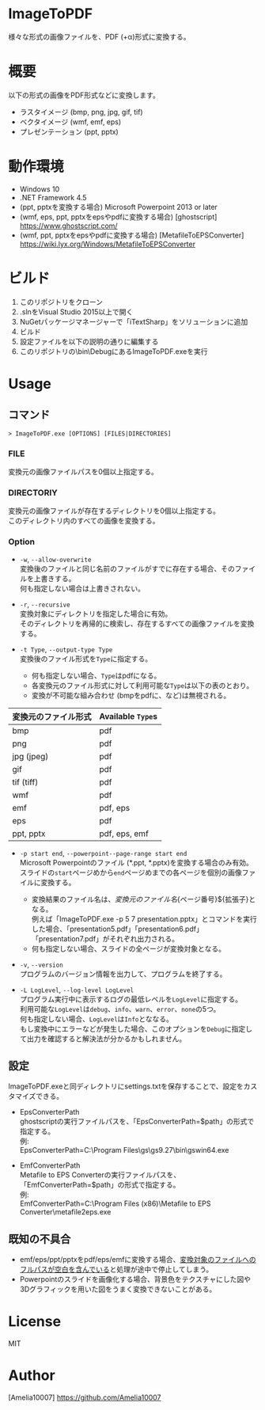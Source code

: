 # ImageToPDF
様々な形式の画像ファイルを、PDF (+α)形式に変換する。

# 概要
以下の形式の画像をPDF形式などに変換します。

- ラスタイメージ (bmp, png, jpg, gif, tif)
- ベクタイメージ (wmf, emf, eps)
- プレゼンテーション (ppt, pptx)

# 動作環境

- Windows 10
- .NET Framework 4.5
- (ppt, pptxを変換する場合) Microsoft Powerpoint 2013 or later
- (wmf, eps, ppt, pptxをepsやpdfに変換する場合) [ghostscript] https://www.ghostscript.com/
- (wmf, ppt, pptxをepsやpdfに変換する場合) [MetafileToEPSConverter] https://wiki.lyx.org/Windows/MetafileToEPSConverter

# ビルド

1. このリポジトリをクローン
1. .slnをVisual Studio 2015以上で開く
1. NuGetパッケージマネージャーで「iTextSharp」をソリューションに追加
1. ビルド
1. 設定ファイルを以下の説明の通りに編集する
1. このリポジトリの\bin\DebugにあるImageToPDF.exeを実行

# Usage

## コマンド
```> ImageToPDF.exe [OPTIONS] [FILES|DIRECTORIES]```  

### FILE
変換元の画像ファイルパスを0個以上指定する。

### DIRECTORIY
変換元の画像ファイルが存在するディレクトリを0個以上指定する。  
このディレクトリ内のすべての画像を変換する。

### Option

- ```-w```, ```--allow-overwrite```  
変換後のファイルと同じ名前のファイルがすでに存在する場合、そのファイルを上書きする。  
何も指定しない場合は上書きされない。

- ```-r```, ```--recursive```  
変換対象にディレクトリを指定した場合に有効。  
そのディレクトリを再帰的に検索し、存在するすべての画像ファイルを変換する。

- ```-t Type```, ```--output-type Type```  
変換後のファイル形式を```Type```に指定する。
    - 何も指定しない場合、```Type```はpdfになる。
    - 各変換元のファイル形式に対して利用可能な```Type```は以下の表のとおり。
    - 変換が不可能な組み合わせ (bmpをpdfに、など)は無視される。

<center>

|  変換元のファイル形式  |  Available ```Type```s  |
| - | - |
|  bmp  |  pdf  |
|  png  |  pdf  |
|  jpg (jpeg)  |  pdf  |
|  gif  |  pdf  |
|  tif (tiff)  |  pdf  |
|  wmf  |  pdf  |
|  emf  |  pdf, eps  |
|  eps  |  pdf  |
|  ppt, pptx  |  pdf, eps, emf  |

</center>

- ```-p start end```, ```--powerpoint--page-range start end```  
Microsoft Powerpointのファイル (*.ppt, *.pptx)を変換する場合のみ有効。  
スライドの```start```ページめから```end```ページめまでの各ページを個別の画像ファイルに変換する。  
    - 変換結果のファイル名は、${変換元のファイル名}${ページ番号}${拡張子}となる。  
例えば「ImageToPDF.exe -p 5 7 presentation.pptx」とコマンドを実行した場合、「presentation5.pdf」「presentation6.pdf」「presentation7.pdf」がそれぞれ出力される。
    - 何も指定しない場合、スライドの全ページが変換対象となる。

- ```-v```, ```--version```  
プログラムのバージョン情報を出力して、プログラムを終了する。

- ```-L LogLevel```, ```--log-level LogLevel```  
プログラム実行中に表示するログの最低レベルを```LogLevel```に指定する。  
利用可能な```LogLevel```は```debug```、```info```、```warn```、```error```、```none```の5つ。  
何も指定しない場合、```LogLevel```は```Info```とななる。  
もし変換中にエラーなどが発生した場合、このオプションを```Debug```に指定して出力を確認すると解決法が分かるかもしれません。

## 設定
ImageToPDF.exeと同ディレクトリにsettings.txtを保存することで、設定をカスタマイズできる。

- EpsConverterPath  
ghostscriptの実行ファイルパスを、「EpsConverterPath=$path」の形式で指定する。  
例:  
EpsConverterPath=C:\Program Files\gs\gs9.27\bin\gswin64.exe

- EmfConverterPath  
Metafile to EPS Converterの実行ファイルパスを、「EmfConverterPath=$path」の形式で指定する。  
例:  
EmfConverterPath=C:\Program Files (x86)\Metafile to EPS Converter\metafile2eps.exe

## 既知の不具合
- emf/eps/ppt/pptxをpdf/eps/emfに変換する場合、<u>変換対象のファイルへのフルパスが空白を含んでいる</u>と処理が途中で停止してしまう。
- Powerpointのスライドを画像化する場合、背景色をテクスチャにした図や3Dグラフィックを用いた図をうまく変換できないことがある。

# License
MIT

# Author
[Amelia10007] https://github.com/Amelia10007
